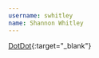 ```yaml
---
username: swhitley
name: Shannon Whitley
---
```


[DotDot](http://www.windowsphone.com/en-us/store/app/dotdot/dd4e94db-0e2a-4cfb-8c28-8b969e47c3c4){:target="_blank"}
